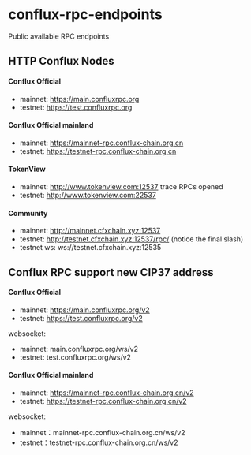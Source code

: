 # conflux-rpc-endpoints
Public available RPC endpoints


## HTTP Conflux Nodes

#### Conflux Official
* mainnet: https://main.confluxrpc.org
* testnet: https://test.confluxrpc.org


#### Conflux Official mainland
* mainnet: https://mainnet-rpc.conflux-chain.org.cn
* testnet: https://testnet-rpc.conflux-chain.org.cn



#### TokenView
* mainnet: http://www.tokenview.com:12537 trace RPCs opened
* testnet: http://www.tokenview.com:22537


#### Community 
* mainnet: http://mainnet.cfxchain.xyz:12537
* testnet: http://testnet.cfxchain.xyz:12537/rpc/  (notice the final slash)
* testnet ws: ws://testnet.cfxchain.xyz:12535


## Conflux RPC support new CIP37 address

#### Conflux Official
* mainnet: https://main.confluxrpc.org/v2
* testnet: https://test.confluxrpc.org/v2

websocket:
* mainnet: main.confluxrpc.org/ws/v2
* testnet: test.confluxrpc.org/ws/v2




#### Conflux Official mainland
* mainnet: https://mainnet-rpc.conflux-chain.org.cn/v2
* testnet: https://testnet-rpc.conflux-chain.org.cn/v2

websocket:
* mainnet：mainnet-rpc.conflux-chain.org.cn/ws/v2
* testnet：testnet-rpc.conflux-chain.org.cn/ws/v2
